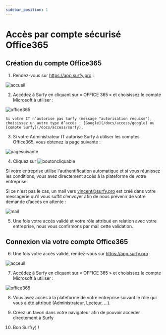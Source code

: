 ```yaml
---
sidebar_position: 1
---
```


# Accès par compte sécurisé Office365

## Création du compte Office365

1. Rendez-vous sur https://app.surfy.pro :

![accueil](https://res.cloudinary.com/dngnxxqr4/image/upload/v1719408842/page_de_connexion_kk2wx2.png)

2. Accédez à Surfy en cliquant sur « OFFICE 365 » et choisissez le compte Microsoft à utiliser :

![office365](https://res.cloudinary.com/dngnxxqr4/image/upload/v1719408850/office_365_u8syk2.png)


    Si votre IT n’autorise pas Surfy (message "autorisation requise"), choisissez un autre type d’accès : [Google](/docs/access/google) ou [compte Surfy](/docs/access/surfy).

3. Si votre Administrateur IT autorise Surfy à utiliser les comptes Office365, vous obtenez la page suivante :

![pagesuivante](https://res.cloudinary.com/dngnxxqr4/image/upload/v1719408844/page_suivante_weckcd.png)

    
4. Cliquez sur ![boutoncliquable](https://res.cloudinary.com/dngnxxqr4/image/upload/v1719408842/bouton_e4bkr5.png)

 Si votre entreprise utilise l'authentification automatique et si vous réunissez les conditions, vous avez directement accès à la plateforme de votre entreprise.

 Si ce n'est pas le cas, un mail vers vincent@surfy.pro est créé dans votre messagerie qu’il 
vous suffit d’envoyer afin de nous prévenir de votre demande d’accès en
attente :

![mail](https://res.cloudinary.com/dngnxxqr4/image/upload/v1719408843/mail_p7fdgc.png)

5. Une fois votre accès validé et votre rôle attribué en relation avec votre entreprise, nous vous confirmons par mail cette validation.

## Connexion via votre compte Office365

6. Une fois votre accès validé, rendez-vous sur https://app.surfy.pro :

![acceuil](https://res.cloudinary.com/dngnxxqr4/image/upload/v1719408842/page_de_connexion_kk2wx2.png)

7. Accédez à Surfy en cliquant sur « OFFICE 365 » et choisissez le compte Microsoft à utiliser :

![office365](https://res.cloudinary.com/dngnxxqr4/image/upload/v1719408850/office_365_u8syk2.png)

8. Vous avez accès à la plateforme de votre entreprise suivant le rôle qui vous a été attribué (Administrateur, Lecteur, ...).

9. Créez un favori dans votre navigateur afin de pouvoir accéder directement à Surfy

10. Bon Surf(y) !